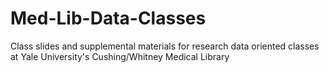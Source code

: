 # Med-Lib-Data-Classes
Class slides and supplemental materials for research data oriented classes at Yale University's Cushing/Whitney Medical Library
